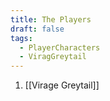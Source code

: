 ```yaml
---
title: The Players
draft: false
tags:
  - PlayerCharacters
  - ViragGreytail
---
```

1. [[Virage Greytail]] 
